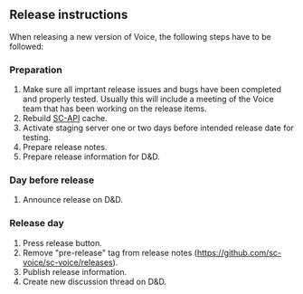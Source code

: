 ## Release instructions
When releasing a new version of Voice, the following steps have to be followed:

### Preparation
1. Make sure all imprtant release issues and bugs have been completed and properly tested. Usually this will include a meeting of the Voice team that has been working on the release items.
1. Rebuild [SC-API](https://github.com/sc-voice/sc-api) cache.
1. Activate staging server one or two days before intended release date for testing.
1. Prepare release notes.
1. Prepare release information for D&D.

### Day before release
1. Announce release on D&D.

### Release day
1. Press release button.
1. Remove "pre-release" tag from release notes (https://github.com/sc-voice/sc-voice/releases).
1. Publish release information.
1. Create new discussion thread on D&D.
